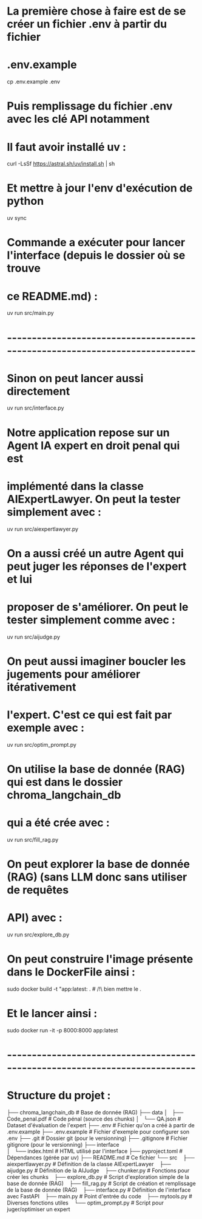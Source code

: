 # La première chose à faire est de se créer un fichier .env à partir du fichier
# .env.example 
cp .env.example .env
# Puis remplissage du fichier .env avec les clé API notamment

# Il faut avoir installé uv : 
curl -LsSf https://astral.sh/uv/install.sh | sh

# Et mettre à jour l'env d'exécution de python
uv sync

# Commande a exécuter pour lancer l'interface (depuis le dossier où se trouve
# ce README.md) :
uv run src/main.py

# ---------------------------------------------------------------------------- #

# Sinon on peut lancer aussi directement
uv run src/interface.py

# Notre application repose sur un Agent IA expert en droit penal qui est 
# implémenté dans la classe AIExpertLawyer. On peut la tester simplement avec :
uv run src/aiexpertlawyer.py

# On a aussi créé un autre Agent qui peut juger les réponses de l'expert et lui
# proposer de s'améliorer. On peut le tester simplement comme avec :
uv run src/aijudge.py

# On peut aussi imaginer boucler les jugements pour améliorer itérativement
# l'expert. C'est ce qui est fait par exemple avec :
uv run src/optim_prompt.py

# On utilise la base de donnée (RAG) qui est dans le dossier chroma_langchain_db
# qui a été crée avec :
uv run src/fill_rag.py

# On peut explorer la base de donnée (RAG) (sans LLM donc sans utiliser de requêtes
# API) avec :
uv run src/explore_db.py

# On peut construire l'image présente dans le DockerFile ainsi :
sudo docker build -t "app:latest: . # /!\ bien mettre le .

# Et le lancer ainsi :
sudo docker run -it -p 8000:8000 app:latest

# ---------------------------------------------------------------------------- #
# Structure du projet :

├── chroma_langchain_db   # Base de donnée (RAG)
├── data 
│   ├── Code_penal.pdf    # Code pénal (source des chunks)
│   └── QA.json           # Dataset d'évaluation de l'expert
├── .env                  # Fichier qu'on a créé à partir de .env.example 
├── .env.example          # Fichier d'exemple pour configurer son .env
├── .git                  # Dossier git (pour le versionning)
├── .gitignore            # Fichier gitignore (pour le versionning)
├── interface          
│   └── index.html        # HTML utilisé par l'interface
├── pyproject.toml        # Dépendances (gérée par uv)
├── README.md             # Ce fichier
└── src
    ├── aiexpertlawyer.py # Définition de la classe AIExpertLawyer
    ├── aijudge.py        # Définition de la AIJudge
    ├── chunker.py        # Fonctions pour créer les chunks
    ├── explore_db.py     # Script d'exploration simple de la base de donnée (RAG)
    ├── fill_rag.py       # Script de création et remplissage de la base de donnée (RAG)
    ├── interface.py      # Définition de l'interface avec FastAPI
    ├── main.py           # Point d'entrée du code
    ├── mytools.py        # Diverses fonctions utiles
    └── optim_prompt.py   # Script pour juger/optimiser un expert
